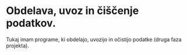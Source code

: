 # Obdelava, uvoz in čiščenje podatkov.

Tukaj imam programe, ki obdelajo, uvozijo in očistijo podatke (druga faza
projekta).
